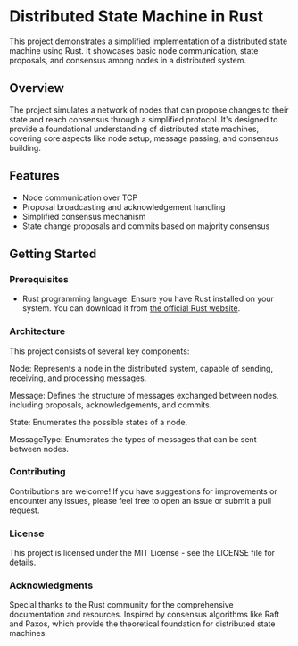 # Distributed State Machine in Rust

This project demonstrates a simplified implementation of a distributed state machine using Rust. It showcases basic node communication, state proposals, and consensus among nodes in a distributed system.

## Overview

The project simulates a network of nodes that can propose changes to their state and reach consensus through a simplified protocol. It's designed to provide a foundational understanding of distributed state machines, covering core aspects like node setup, message passing, and consensus building.

## Features

- Node communication over TCP
- Proposal broadcasting and acknowledgement handling
- Simplified consensus mechanism
- State change proposals and commits based on majority consensus

## Getting Started

### Prerequisites

- Rust programming language: Ensure you have Rust installed on your system. You can download it from [the official Rust website](https://www.rust-lang.org/learn/get-started).

### Architecture

This project consists of several key components:

Node: Represents a node in the distributed system, capable of sending, receiving, and processing messages.

Message: Defines the structure of messages exchanged between nodes, including proposals, acknowledgements, and commits.

State: Enumerates the possible states of a node.

MessageType: Enumerates the types of messages that can be sent between nodes.

### Contributing
Contributions are welcome! If you have suggestions for improvements or encounter any issues, please feel free to open an issue or submit a pull request.

### License
This project is licensed under the MIT License - see the LICENSE file for details.

### Acknowledgments
Special thanks to the Rust community for the comprehensive documentation and resources.
Inspired by consensus algorithms like Raft and Paxos, which provide the theoretical foundation for distributed state machines.

